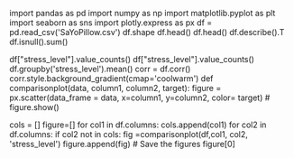 import pandas as pd 
import numpy as np
import matplotlib.pyplot as plt
import seaborn as sns
import plotly.express as px
df = pd.read_csv('SaYoPillow.csv')
df.shape
df.head()
df.head()
df.describe().T
df.isnull().sum()

df["stress_level"].value_counts()
df["stress_level"].value_counts()
df.groupby('stress_level').mean()
corr = df.corr()
corr.style.background_gradient(cmap='coolwarm')
def comparisonplot(data, column1, column2, target):
    figure = px.scatter(data_frame = data, x=column1,
                    y=column2, color= target)
    # figure.show()

  cols = []
figure=[]
for col1 in df.columns:
    cols.append(col1)
    for col2 in df.columns:
        if col2 not in cols:
            fig =comparisonplot(df,col1, col2, 'stress_level')
            figure.append(fig)
            # Save the figures
            figure[0]
    
